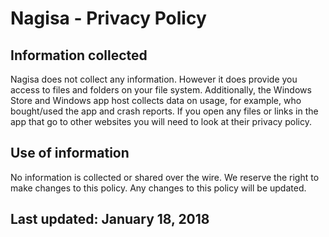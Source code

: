 ﻿# Nagisa - Privacy Policy

## Information collected 
Nagisa does not collect any information. However it does provide you access to 
files and folders on your file system. Additionally, the Windows Store and 
Windows app host collects data on usage, for example, who bought/used the app 
and crash reports. If you open any files or links in the app that go to other
websites you will need to look at their privacy policy. 
 
## Use of information 
No information is collected or shared over the wire. We reserve the right to 
make changes to this policy. Any changes to this policy will be updated. 
 
## Last updated: January 18, 2018